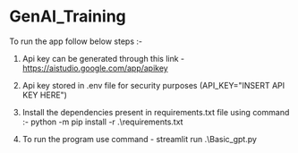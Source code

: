 # GenAI_Training
To run the app follow below steps :-
 
 1. Api key can be generated through this link - https://aistudio.google.com/app/apikey

 2. Api key stored in .env file for security purposes (API_KEY="INSERT API KEY HERE") 
 
 3. Install the dependencies present in requirements.txt file using command :- python -m pip install -r .\requirements.txt
 
 4. To run the program use command - streamlit run .\Basic_gpt.py
